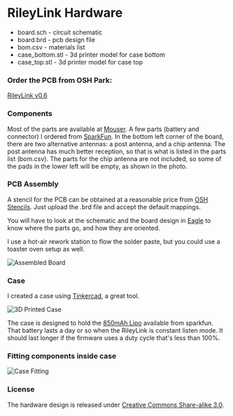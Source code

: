 # RileyLink Hardware

 * board.sch - circuit schematic
 * board.brd - pcb design file
 * bom.csv - materials list
 * case_bottom.stl - 3d printer model for case bottom
 * case_top.stl - 3d printer model for case top

### Order the PCB from OSH Park:

[RileyLink v0.6](https://oshpark.com/shared_projects/qpOScHlY)

### Components

Most of the parts are available at [Mouser](http://mouser.com).  A few parts (battery and connector) I ordered from [SparkFun](http://sparkfun.com). In the bottom left corner of the board, there are two alternative antennas: a post antenna, and a chip antenna. The post antenna has much better reception, so that is what is listed in the parts list (bom.csv).  The parts for the chip antenna are not included, so some of the pads in the lower left will be empty, as shown in the photo.

### PCB Assembly

A stencil for the PCB can be obtained at a reasonable price from [OSH Stencils](https://www.oshstencils.com).  Just upload the .brd file and accept the default mappings.

You will have to look at the schematic and the board design in [Eagle](http://www.cadsoftusa.com/) to know where the parts go, and how they are oriented.

I use a hot-air rework station to flow the solder paste, but you could use a toaster oven setup as well.

![Assembled Board](https://raw.githubusercontent.com/ps2/rileylink/master/hardware/board.jpg)

### Case

I created a case using [Tinkercad](https://www.tinkercad.com), a great tool.

![3D Printed Case](https://raw.githubusercontent.com/ps2/rileylink/master/hardware/case.png)

The case is designed to hold the [850mAh Lipo](https://www.sparkfun.com/products/341) available from sparkfun. That battery lasts a day or so when the RileyLink is constant listen mode. It should last longer if the firmware uses a duty cycle that's less than 100%.

### Fitting components inside case

![Case Fitting](https://raw.githubusercontent.com/ps2/rileylink/master/hardware/case_fitting.jpg)

### License

The hardware design is released under [Creative Commons Share-alike 3.0](http://creativecommons.org/licenses/by-sa/3.0/).

